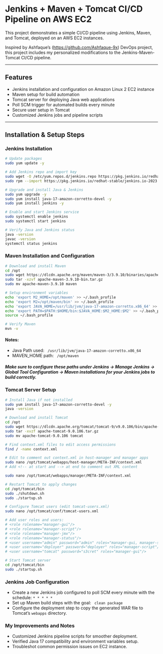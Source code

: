 # Jenkins + Maven + Tomcat CI/CD Pipeline on AWS EC2

This project demonstrates a simple CI/CD pipeline using Jenkins, Maven, and Tomcat, deployed on an AWS EC2 instances.

Inspired by Ashfaque’s (https://github.com/Ashfaque-9x) DevOps project, this project includes my personalized modifications to the Jenkins-Maven-Tomcat CI/CD pipeline.

---

## Features

- Jenkins installation and configuration on Amazon Linux 2 EC2 instance
- Maven setup for build automation
- Tomcat server for deploying Java web applications
- Poll SCM trigger for automated builds every minute
- Secure user setup in Tomcat
- Customized Jenkins jobs and pipeline scripts

---

## Installation & Setup Steps

### Jenkins Installation

```bash
# Update packages
sudo yum update -y

# Add Jenkins repo and import key
sudo wget -O /etc/yum.repos.d/jenkins.repo https://pkg.jenkins.io/redhat-stable/jenkins.repo
sudo rpm --import https://pkg.jenkins.io/redhat-stable/jenkins.io-2023.key

# Upgrade and install Java & Jenkins
sudo yum upgrade -y
sudo yum install java-17-amazon-corretto-devel -y
sudo yum install jenkins -y

# Enable and start Jenkins service
sudo systemctl enable jenkins
sudo systemctl start jenkins

# Verify Java and Jenkins status
java -version
javac -version
systemctl status jenkins

```

### Maven Installation and Configuration
```bash
# Download and install Maven
cd /opt
sudo wget https://dlcdn.apache.org/maven/maven-3/3.9.10/binaries/apache-maven-3.9.10-bin.tar.gz
sudo tar -xzvf apache-maven-3.9.10-bin.tar.gz
sudo mv apache-maven-3.9.10 maven

# Setup environment variables
echo 'export M2_HOME=/opt/maven' >> ~/.bash_profile
echo 'export M2=/opt/maven/bin' >> ~/.bash_profile
echo 'export JAVA_HOME=/usr/lib/jvm/java-17-amazon-corretto.x86_64' >> ~/.bash_profile
echo 'export PATH=$PATH:$HOME/bin:$JAVA_HOME:$M2_HOME:$M2' >> ~/.bash_profile
source ~/.bash_profile

# Verify Maven
mvn -v
```
#### Notes:
* Java Path used: <code> /usr/lib/jvm/java-17-amazon-corretto.x86_64 </code>
* MAVEN_HOME path: <code> /opt/maven </code>
##### Make sure to configure these paths under Jenkins → Manage Jenkins → Global Tool Configuration → Maven installations for your Jenkins jobs to build correctly.

### Tomcat Server Setup
```bash
# Install Java if not installed
sudo yum install java-17-amazon-corretto-devel -y
java -version

# Download and install Tomcat
cd /opt
sudo wget https://dlcdn.apache.org/tomcat/tomcat-9/v9.0.106/bin/apache-tomcat-9.0.106.tar.gz
sudo tar -xvzf apache-tomcat-9.0.106.tar.gz
sudo mv apache-tomcat-9.0.106 tomcat

# Find context.xml files to edit access permissions
find / -name context.xml

# Edit to comment out context.xml in host-manager and manager apps
sudo nano /opt/tomcat/webapps/host-manager/META-INF/context.xml
# Add <!-- at start and --> at end to comment out XML content

sudo nano /opt/tomcat/webapps/manager/META-INF/context.xml

# Restart Tomcat to apply changes
cd /opt/tomcat/bin
sudo ./shutdown.sh
sudo ./startup.sh

# Configure Tomcat users (edit tomcat-users.xml)
sudo nano /opt/tomcat/conf/tomcat-users.xml

# Add user roles and users:
# <role rolename="manager-gui"/>
# <role rolename="manager-script"/>
# <role rolename="manager-jmx"/>
# <role rolename="manager-status"/>
# <user username="admin" password="admin" roles="manager-gui, manager-script, manager-jmx, manager-status"/>
# <user username="deployer" password="deployer" roles="manager-script"/>
# <user username="tomcat" password="s3cret" roles="manager-gui"/>

# Start Tomcat server
cd /opt/tomcat/bin
sudo ./startup.sh
```
### Jenkins Job Configuration
* Create a new Jenkins job configured to poll SCM every minute with the schedule:
<code>* * * * * </code>
* Set up Maven build steps with the goal:
  <code> clean package </code>
* Configure the deployment step to copy the generated WAR file to Tomcat’s  <code>webapps</code> directory.

### My Improvements and Notes
* Customized Jenkins pipeline scripts for smoother deployment.
* Verified Java 17 compatibility and environment variables setup.
* Troubleshot common permission issues on EC2 instance.

